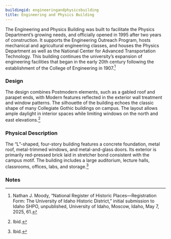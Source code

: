 ```yaml
---
buildingid: engineeringandphysicsbuilding
title: Engineering and Physics Building
---
```


The Engineering and Physics Building was built to facilitate the Physics Department’s growing needs, and officially opened in 1995 after two years of construction. It supports the Engineering Outreach Program, hosts mechanical and agricultural engineering classes, and houses the Physics Department as well as the National Center for Advanced Transportation Technology. This building continues the university’s expansion of engineering facilities that began in the early 20th century following the establishment of the College of Engineering in 1907.[^1]

### Design

The design combines Postmodern elements, such as a gabled roof and parapet ends, with Modern features reflected in the exterior wall treatment and window patterns. The silhouette of the building echoes the classic shape of many Collegiate Gothic buildings on campus. The layout allows ample daylight in interior spaces while limiting windows on the north and east elevations.[^2]

### Physical Description

The “L”-shaped, four-story building features a concrete foundation, metal roof, metal-trimmed windows, and metal-and-glass doors. Its exterior is primarily red-pressed brick laid in stretcher bond consistent with the campus motif. The building includes a large auditorium, lecture halls, classrooms, offices, labs, and storage.[^3]
 
### Notes 

[^1]: Nathan J. Moody, “National Register of Historic Places—Registration Form: The University of Idaho Historic District,” initial submission to Idaho SHPO, unpublished, University of Idaho, Moscow, Idaho, May 7, 2025, 61. 
[^2]: Ibid. 
[^3]: Ibid. 
